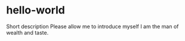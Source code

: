 # hello-world
Short description
Please allow me to introduce myself I am the man of wealth and taste.
